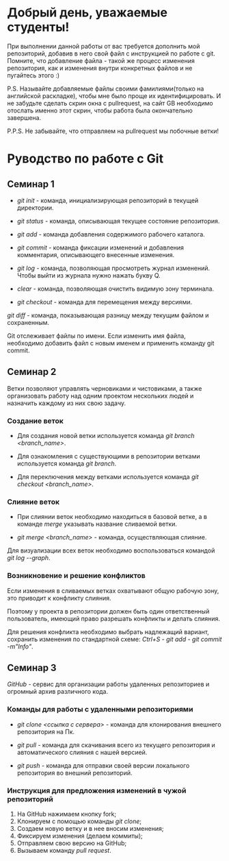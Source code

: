 # Добрый день, уважаемые студенты! 
  При выполнении данной работы от вас требуется дополнить мой репозиторий, добавив в него свой файл с инструкцией по работе с git. Помните, что добавление файла - такой же процесс изменения репозитория, как и изменения внутри конкретных файлов и не пугайтесь этого :)

  P.S. Называйте добавляемые файлы своими фамилиями(только на английской раскладке), чтобы мне было проще их идентифицировать. И не забудьте сделать скрин окна с pullrequest, на сайт GB необходимо отослать именно этот скрин, чтобы работа была окончательно завершена.

  P.P.S. Не забывайте, что отправляем на pullrequest мы побочные ветки!

  # Руводство по работе с Git
## Семинар 1

* *git init* - команда, инициализирующая репозиторий в текущей директории.

* *git status* - команда, описывающая текущее состояние репозитория.

* *git add* - команда добавления содержимого рабочего каталога.

* *git commit* - команда фиксации изменений и добавления комментария, описывающего внесенные изменения.

* *git log* - команда, позволяющая просмотреть журнал изменений.
Чтобы выйти из журнала нужно нажать букву Q.

* *clear* - команда, позволяющая очистить видимую зону терминала.

* *git checkout* - команда для перемещения между версиями.

*git diff* - команда, показывающая разницу между текущим файлом и сохраненным.

Git отслеживает файлы по имени. Если изменить имя файла, необходимо добавить файл с новым именем и применить команду git commit.

## Семинар 2

Ветки позволяют управлять черновиками и чистовиками, а также организовать работу над одним проектом нескольких людей и назначить каждому из них свою задачу.

### Создание веток

* Для создания новой ветки используется команда *git branch <branch_name>*.

* Для ознакомления с существующими в репозитории ветками используется команда *git branch*.

* Для переключения между ветками используется команда *git checkout <branch_name>*.

### Слияние веток

* При слиянии веток необходимо находиться в базовой ветке, а в команде *merge* указывать название сливаемой ветки.

* *git merge <branch_name>* - команда, осуществляющая слияние.

Для визуализации всех веток необходимо воспользоваться командой *git log --graph*.

### Возникновение и решение конфликтов

Если изменения в сливаемых ветках охватывают общую рабочую зону, это приводит к конфликту слияния.

Поэтому у проекта в репозитории должен быть один ответственный пользователь, имеющий право разрешать конфликты и делать слияния.

Для решения конфликта необходимо выбрать надлежащий вариант, сохранить изменения по стандартной схеме: *Ctrl+S - git add - git commit -m"Info"*.

## Семинар 3

*GitHub* - сервис для организации работы удаленных репозиториев и огромный архив различного кода.

### Команды для работы с удаленными репозиториями

* *git clone <ссылка с сервера>* - команда для клонирования внешнего репозитория на Пк.

* *git pull* - команда для скачивания всего из текущего репозитория и автоматического слияния с нашей версией.

* *git push* - команда для отправки своей версии локального репозитория во внешний репозиторий.

### Инструкция для предложения изменений в чужой репозиторий

1. На GitHub нажимаем кнопку fork;
2. Клонируем с помощью команды *git clone*;
3. Создаем новую ветку и в нее вносим изменения;
4. Фиксируем изменения (делаем коммиты);
5. Отправляем свою версию на GitHub;
6. Вызываем команду *pull request*.